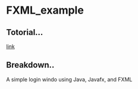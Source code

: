 # FXML_example

## Totorial...
[link](https://docs.oracle.com/javafx/2/get_started/fxml_tutorial.htm)

## Breakdown..
A simple login windo using Java, Javafx, and FXML
